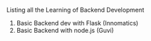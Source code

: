 Listing all the Learning of Backend Development
1. Basic Backend dev with Flask (Innomatics)
2. Basic Backend with node.js (Guvi)
